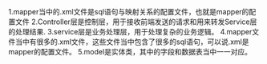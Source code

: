 <!-- back -->
1.mapper当中的.xml文件是sql语句与映射关系的配置文件，也就是mapper的配置文件
2.Controller层是控制层，用于接收前端发送的请求和用来转发Service层的处理结果.
3.service层是业务处理层，用于处理复杂的业务逻辑。
4.mapper文件当中有很多的.xml文件，这些文件当中包含了很多的sql语句，可以说.xml是mapper的配置文件。
5.model是实体类，其中的字段和数据表当中一一对应。